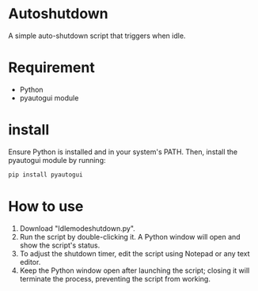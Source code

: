 # Autoshutdown
A simple auto-shutdown script that triggers when idle.

# Requirement
- Python
- pyautogui module

# install 
Ensure Python is installed and in your system's PATH. Then, install the pyautogui module by running:

```bash
pip install pyautogui
```

# How to use
1. Download "Idlemodeshutdown.py".
2. Run the script by double-clicking it. A Python window will open and show the script's status.
3. To adjust the shutdown timer, edit the script using Notepad or any text editor.
4. Keep the Python window open after launching the script; closing it will terminate the process, preventing the script from working.
